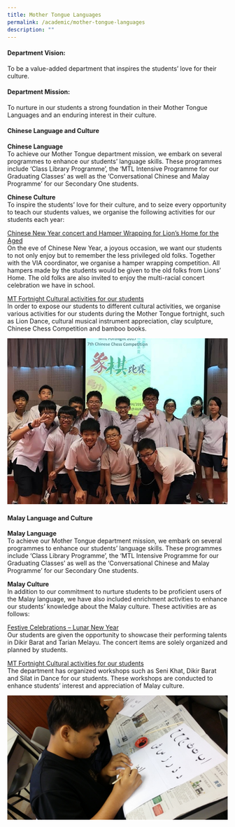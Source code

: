 ```yaml
---
title: Mother Tongue Languages
permalink: /academic/mother-tongue-languages
description: ""
---
```

<h4><strong>Department Vision:</strong></h4>
<p>To be a value-added department that inspires the students&rsquo; love for their culture.</p>
<h4><strong>Department Mission:</strong></h4>
<p>To nurture in our students a strong foundation in their Mother Tongue Languages and an enduring interest in their culture.</p>
<h4><strong>Chinese Language and Culture</strong></h4>
<p><strong>Chinese Language<br /></strong>To achieve our Mother Tongue department mission, we embark on several programmes to enhance our students&rsquo; language skills. These programmes include &lsquo;Class Library Programme&rsquo;, the &lsquo;MTL Intensive Programme for our Graduating Classes&rsquo; as well as the &lsquo;Conversational Chinese and Malay Programme&rsquo; for our Secondary One students.</p>
<p><strong>Chinese Culture<br /></strong>To inspire the students&rsquo; love for their culture, and to seize every opportunity to teach our students values, we organise the following activities for our students each year:</p>
<p><u>Chinese New Year concert and Hamper Wrapping for Lion&rsquo;s Home for the Aged<br /></u>On the eve of Chinese New Year, a joyous occasion, we want our students to not only enjoy but to remember the less privileged old folks. Together with the VIA coordinator, we organise a hamper wrapping competition. All hampers made by the students would be given to the old folks from Lions&rsquo; Home. The old folks are also invited to enjoy the multi-racial concert celebration we have in school.</p>
<p><u>MT Fortnight Cultural activities for our students<br /></u>In order to expose our students to different cultural activities, we organise various activities for our students during the Mother Tongue fortnight, such as Lion Dance, cultural musical instrument appreciation, clay sculpture, Chinese Chess Competition and bamboo books.&nbsp;</p>
<img src="/images/mt1.jpg">
<h4><strong>Malay Language and Culture</strong></h4>
<p><strong>Malay Language<br /></strong>To achieve our Mother Tongue department mission, we embark on several programmes to enhance our students&rsquo; language skills. These programmes include &lsquo;Class Library Programme&rsquo;, the &lsquo;MTL Intensive Programme for our Graduating Classes&rsquo; as well as the &lsquo;Conversational Chinese and Malay Programme&rsquo; for our Secondary One students.&nbsp;</p>
<p><strong>Malay Culture<br /></strong>In addition to our commitment to nurture students to be proficient users of the Malay language, we have also included enrichment activities to enhance our students&rsquo; knowledge about the Malay culture. These activities are as follows:&nbsp;</p>
<p><u>Festive Celebrations &ndash; Lunar New Year<br /></u>Our students are given the opportunity to showcase their performing talents in Dikir Barat and Tarian Melayu. The concert items are solely organized and planned by students.&nbsp;</p>
<p><u>MT Fortnight Cultural activities for our students<br /></u>The department has organized workshops such as Seni Khat, Dikir Barat and Silat in Dance for our students. These workshops are conducted to enhance students&rsquo; interest and appreciation of Malay culture.&nbsp;</p>
<img src="/images/mt2.jpg">